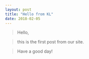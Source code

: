 ```yaml
---
layout: post
title: "Hello from KL"
date: 2018-02-05
---
```

>Hello,

>this is the first post from our site.

>Have a good day!
